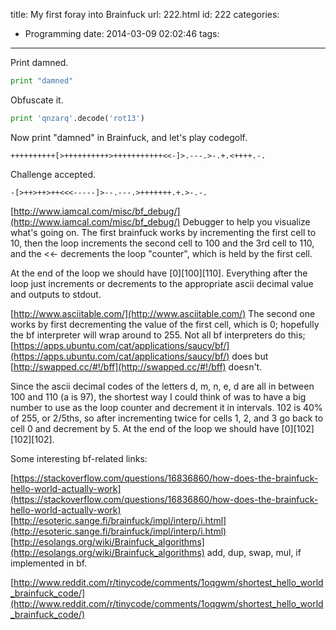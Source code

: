 title: My first foray into Brainfuck
url: 222.html
id: 222
categories:
  - Programming
date: 2014-03-09 02:02:46
tags:
---
Print damned.
```py
print "damned"
```

Obfuscate it.
```py
print 'qnzarq'.decode('rot13')
```

Now print "damned" in Brainfuck, and let's play codegolf.

```brainfuck
++++++++++[>++++++++++>+++++++++++<<-]>.---.>-.+.<++++.-.
```

Challenge accepted.
```brainfuck
-[>++>++>++<<<-----]>--.---.>+++++++.+.>-.-.
```

[http://www.iamcal.com/misc/bf_debug/](http://www.iamcal.com/misc/bf_debug/) Debugger to help you visualize what's going on. The first brainfuck works by incrementing the first cell to 10, then the loop increments the second cell to 100 and the 3rd cell to 110, and the <<- decrements the loop "counter", which is held by the first cell.

At the end of the loop we should have [0][100][110]. Everything after the loop just increments or decrements to the appropriate ascii decimal value and outputs to stdout. 

[http://www.asciitable.com/](http://www.asciitable.com/) The second one works by first decrementing the value of the first cell, which is 0; hopefully the bf interpreter will wrap around to 255. Not all bf interpreters do this; [https://apps.ubuntu.com/cat/applications/saucy/bf/](https://apps.ubuntu.com/cat/applications/saucy/bf/) does but [http://swapped.cc/#!/bff](http://swapped.cc/#!/bff) doesn't. 

Since the ascii decimal codes of the letters d, m, n, e, d are all in between 100 and 110 (a is 97), the shortest way I could think of was to have a big number to use as the loop counter and decrement it in intervals. 102 is 40% of 255, or 2/5ths, so after incrementing twice for cells 1, 2, and 3 go back to cell 0 and decrement by 5. At the end of the loop we should have [0][102][102][102]. 

Some interesting bf-related links: 

[https://stackoverflow.com/questions/16836860/how-does-the-brainfuck-hello-world-actually-work](https://stackoverflow.com/questions/16836860/how-does-the-brainfuck-hello-world-actually-work)
[http://esoteric.sange.fi/brainfuck/impl/interp/i.html](http://esoteric.sange.fi/brainfuck/impl/interp/i.html) 
[http://esolangs.org/wiki/Brainfuck_algorithms](http://esolangs.org/wiki/Brainfuck_algorithms) add, dup, swap, mul, if implemented in bf. 

[http://www.reddit.com/r/tinycode/comments/1oqgwm/shortest_hello_world_brainfuck_code/](http://www.reddit.com/r/tinycode/comments/1oqgwm/shortest_hello_world_brainfuck_code/)
